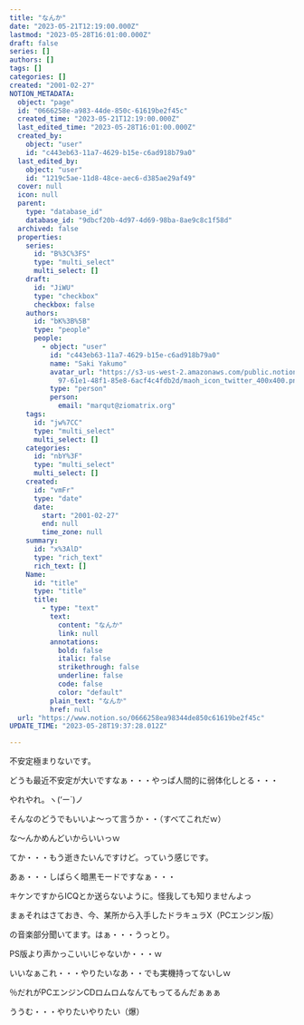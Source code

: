 ```yaml
---
title: "なんか"
date: "2023-05-21T12:19:00.000Z"
lastmod: "2023-05-28T16:01:00.000Z"
draft: false
series: []
authors: []
tags: []
categories: []
created: "2001-02-27"
NOTION_METADATA:
  object: "page"
  id: "0666258e-a983-44de-850c-61619be2f45c"
  created_time: "2023-05-21T12:19:00.000Z"
  last_edited_time: "2023-05-28T16:01:00.000Z"
  created_by:
    object: "user"
    id: "c443eb63-11a7-4629-b15e-c6ad918b79a0"
  last_edited_by:
    object: "user"
    id: "1219c5ae-11d8-48ce-aec6-d385ae29af49"
  cover: null
  icon: null
  parent:
    type: "database_id"
    database_id: "9dbcf20b-4d97-4d69-98ba-8ae9c8c1f58d"
  archived: false
  properties:
    series:
      id: "B%3C%3FS"
      type: "multi_select"
      multi_select: []
    draft:
      id: "JiWU"
      type: "checkbox"
      checkbox: false
    authors:
      id: "bK%3B%5B"
      type: "people"
      people:
        - object: "user"
          id: "c443eb63-11a7-4629-b15e-c6ad918b79a0"
          name: "Saki Yakumo"
          avatar_url: "https://s3-us-west-2.amazonaws.com/public.notion-static.com/3ad1c4\
            97-61e1-48f1-85e8-6acf4c4fdb2d/maoh_icon_twitter_400x400.png"
          type: "person"
          person:
            email: "marqut@ziomatrix.org"
    tags:
      id: "jw%7CC"
      type: "multi_select"
      multi_select: []
    categories:
      id: "nbY%3F"
      type: "multi_select"
      multi_select: []
    created:
      id: "vmFr"
      type: "date"
      date:
        start: "2001-02-27"
        end: null
        time_zone: null
    summary:
      id: "x%3AlD"
      type: "rich_text"
      rich_text: []
    Name:
      id: "title"
      type: "title"
      title:
        - type: "text"
          text:
            content: "なんか"
            link: null
          annotations:
            bold: false
            italic: false
            strikethrough: false
            underline: false
            code: false
            color: "default"
          plain_text: "なんか"
          href: null
  url: "https://www.notion.so/0666258ea98344de850c61619be2f45c"
UPDATE_TIME: "2023-05-28T19:37:28.012Z"

---
```

<link rel="stylesheet" href="https://cdn.jsdelivr.net/npm/katex@0.16.2/dist/katex.min.css" integrity="sha384-bYdxxUwYipFNohQlHt0bjN/LCpueqWz13HufFEV1SUatKs1cm4L6fFgCi1jT643X" crossorigin="anonymous">


不安定極まりないです。


どうも最近不安定が大いですなぁ・・・やっぱ人間的に弱体化しとる・・・


やれやれ。ヽ(‘ー`)ノ


そんなのどうでもいいよ～って言うか・・（すべてこれだｗ）


な～んかめんどいからいいっｗ


てか・・・もう逝きたいんですけど。っていう感じです。


あぁ・・・しばらく暗黒モードですなぁ・・・


キケンですからICQとか送らないように。怪我しても知りませんよっ


まぁそれはさておき、今、某所から入手したドラキュラX（PCエンジン版）


の音楽部分聞いてます。はぁ・・・うっとり。


PS版より声かっこいいじゃないか・・・ｗ


いいなぁこれ・・・やりたいなあ・・でも実機持ってないしｗ


％だれがPCエンジンCDロムロムなんてもってるんだぁぁぁ


ううむ・・・やりたいやりたい（爆）

